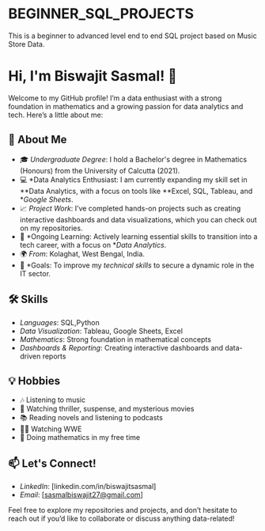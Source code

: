 # BEGINNER_SQL_PROJECTS

This is a beginner to advanced level end to end SQL project based on Music Store Data.

# Hi, I'm Biswajit Sasmal! 👋

Welcome to my GitHub profile! I’m a data enthusiast with a strong foundation in mathematics and a growing passion for data analytics and tech. Here’s a little about me:

## 🚀 About Me
- 🎓 *Undergraduate Degree*: I hold a Bachelor's degree in Mathematics (Honours) from the University of Calcutta (2021).
- 💻 *Data Analytics Enthusiast: I am currently expanding my skill set in **Data Analytics, with a focus on tools like **Excel, SQL, Tableau, and **Google Sheets*.
- 📈 *Project Work*: I’ve completed hands-on projects such as creating interactive dashboards and data visualizations, which you can check out on my repositories.
- 🌱 *Ongoing Learning: Actively learning essential skills to transition into a tech career, with a focus on **Data Analytics*.
- 🌍 *From*: Kolaghat, West Bengal, India.
- 🎯 *Goals: To improve my *technical skills* to secure a dynamic role in the IT sector.

## 🛠 Skills
- *Languages*: SQL,Python
- *Data Visualization*: Tableau, Google Sheets, Excel
- *Mathematics*: Strong foundation in mathematical concepts
- *Dashboards & Reporting*: Creating interactive dashboards and data-driven reports

## 💡 Hobbies
- 🎶 Listening to music
- 🎥 Watching thriller, suspense, and mysterious movies
- 📚 Reading novels and listening to podcasts
- 🤼‍♂ Watching WWE
- 🔢 Doing mathematics in my free time

## 📫 Let's Connect!
- *LinkedIn*: [linkedin.com/in/biswajitsasmal]
- *Email*: [sasmalbiswajit27@gmail.com]

Feel free to explore my repositories and projects, and don’t hesitate to reach out if you’d like to collaborate or discuss anything data-related!
